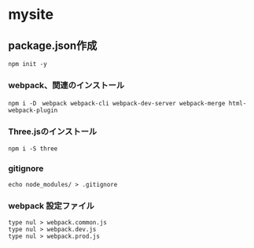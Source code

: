 # mysite

## package.json作成
```
npm init -y
```

### webpack、関連のインストール
```
npm i -D　webpack webpack-cli webpack-dev-server webpack-merge html-webpack-plugin
```

### Three.jsのインストール
```
npm i -S three
```

### gitignore
```
echo node_modules/ > .gitignore
```

### webpack 設定ファイル
```
type nul > webpack.common.js
type nul > webpack.dev.js
type nul > webpack.prod.js
```
